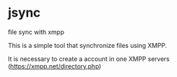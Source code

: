 # jsync
file sync with xmpp

This is a simple tool that synchronize files using XMPP.

It is necessary to create a account in one XMPP servers (https://xmpp.net/directory.php)
